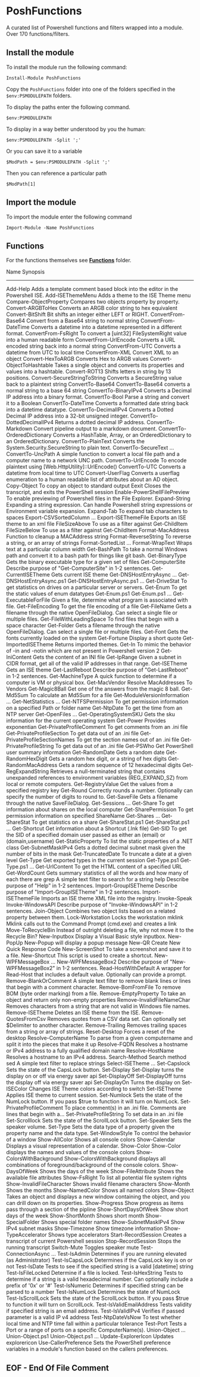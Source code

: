 # PoshFunctions

A curated list of Powershell functions and filters wrapped into a module. Over 170 functions/filters.

## Install the module

To install the module run the following command:

    Install-Module PoshFunctions

Copy the `PoshFunctions` folder into one of the folders specified in the `$env:PSMODULEPATH` folders.

To display the paths enter the following command.

    $env:PSMODULEPATH

To display in a way better understood by you the human:

    $env:PSMODULEPATH -Split ';'

Or you can save it to a variable

    $ModPath = $env:PSMODULEPATH -Split ';'

Then you can reference a particular path

    $ModPath[1]


## Import the module

To import the module enter the following command

    Import-Module -Name PoshFunctions

## Functions

For the functions themselves see [**Functions**](Functions) folder.


Name                           Synopsis
----                           --------
Add-Help                       Adds a template comment based block into the editor in the Powershell ISE.
Add-ISEThemeMenu               Adds a theme to the ISE Theme menu
Compare-ObjectProperty         Compares two objects property by property.
Convert-ARGBToHex              Converts an ARGB color string to hex equivalent
Convert-BitShift               Bit shifts an integer either LEFT or RIGHT.
ConvertFrom-Base64             Convert from a Base64 string to normal string
ConvertFrom-DateTime           Converts a datetime into a datetime represented in a different format.
ConvertFrom-FsRight            To convert a [uint32] FileSystemRight value into a human readable form
ConvertFrom-UrlEncode          Converts a URL encoded string back into a normal string
ConvertFrom-UTC                Converts a datetime from UTC to local time
ConvertFrom-XML                Convert XML to an object
Convert-HexToARGB              Converts Hex to ARGB values
Convert-ObjectToHashtable      Takes a single object and converts its properties and values into a hashtable.
Convert-ROT13                  Shifts letters in string by 13 positions.
Convert-SecureStringToString   Converts a SecureString value back to a plaintext string
ConvertTo-Base64               ConvertTo-Base64 converts a normal string to a base 64 string
ConvertTo-BinaryIPv4           Converts a Decimal IP address into a binary format.
ConvertTo-Bool                 Parse a string and convert it to a Boolean
ConvertTo-DateTime             Converts a formatted date string back into a datetime datatype.
ConvertTo-DecimalIPv4          Converts a Dotted Decimal IP address into a 32-bit unsigned integer.
ConvertTo-DottedDecimalIPv4    Returns a dotted decimal IP address.
ConvertTo-Markdown             Convert pipeline output to a markdown document.
ConvertTo-OrderedDictionary    Converts a HashTable, Array, or an OrderedDictionary to an OrderedDictionary.
ConvertTo-PlainText            Converts the System.Security.SecureString to plain text.
ConvertTo-SecureText           ...
ConvertTo-UncPath              A simple function to convert a local file path and a computer name to a network UNC path.
ConvertTo-UrlEncode            To encode plaintext using [Web.HttpUtility]::UrlEncode()
ConvertTo-UTC                  Converts a datetime from local time to UTC
Convert-UserFlag               Converts a userflag enumeration to a human readable list of attributes about an AD object.
Copy-Object                    To copy an object to standard output
Eexit                          Closes the transcript, and exits the PowerShell session
Enable-PowerShellFilePreview   To enable previewing of Powershell files in the File Explorer.
Expand-String                  Expanding a string expression. Can handle Powershell string expressions or Environment variable expansion.
Expand-Tab                     To expand tab characters to spaces
Export-CSVSortedColumn         ...
Export-ISEThemeFile            Exports an ISE theme to an xml file
FileSizeAbove                  To use as a filter against Get-ChildItem
FileSizeBelow                  To use as a filter against Get-ChildItem
Format-MacAddress              Function to cleanup a MACAddress string
Format-ReverseString           To reverse a string, or an array of strings
Format-SortedList              ...
Format-WrapText                Wraps text at a particular column width
Get-BashPath                   To take a normal Windows path and convert it to a bash path for things like git bash.
Get-BinaryType                 Gets the binary executable type for a given set of files
Get-ComputerSite               Describe purpose of "Get-ComputerSite" in 1-2 sentences.
Get-CurrentISETheme            Gets current ISE theme
Get-DNSHostEntryAsync          ...
Get-DNSHostEntryAsync.ps1      Get-DNSHostEntryAsync.ps1 ...
Get-DriveStat                  To get statistics on drives on a particular server or servers.
Get-Enum                       To get the static values of enum datatypes
Get-Enum.ps1                   Get-Enum.ps1 ...
Get-ExecutableForFile          Given a file, determine what program is associated with file.
Get-FileEncoding               To get the file encoding of a file
Get-FileName                   Gets a filename through the native OpenFileDialog. Can select a single file or multiple files.
Get-FileWithLeadingSpace       To find files that begin with a space character
Get-Folder                     Gets a filename through the native OpenFileDialog. Can select a single file or multiple files.
Get-Font                       Gets the fonts currently loaded on the system
Get-Fortune                    Display a short quote
Get-ImportedISETheme           Returns imported themes.
Get-In                         To mimic the behavior of -in and -notin which are not present in Powershell version 2
Get-IniContent                 Gets the content of an INI file
Get-IpRange                    Given a subnet in CIDR format, get all of the valid IP addresses in that range.
Get-ISETheme                   Gets an ISE theme
Get-LastReboot                 Describe purpose of "Get-LastReboot" in 1-2 sentences.
Get-MachineType                A quick function to determine if a computer is VM or physical box.
Get-MacVendor                  Resolve MacAddresses To Vendors
Get-Magic8Ball                 Get one of the answers from the magic 8 ball.
Get-Md5Sum                     To calculate an Md5Sum for a file
Get-ModuleVersionInformation   ...
Get-NetStatistics              ...
Get-NTFSPermission             To get permission information on a specified Path or folder name
Get-NtpDate                    To get the time from an NTP server
Get-OpenFiles                  ...
Get-OperatingSystemSKU         Gets the sku information for the current operating system
Get-Power                      Provides exponentian
Get-PrivateProfileComment      To get comments from an .ini file
Get-PrivateProfileSection      To get data out of an .ini file
Get-PrivateProfileSectionNames To get the section names out of an .ini file
Get-PrivateProfileString       To get data out of an .ini file
Get-PSWho                      Get PowerShell user summary information
Get-RandomDate                 Gets a random date
Get-RandomHexDigit             Gets a random hex digit, or a string of hex digits
Get-RandomMacAddress           Gets a random sequence of 12 hexadecimal digits
Get-RegExpandString            Retrieves a null-terminated string that contains unexpanded references to environment variables (REG_EXPAND_SZ) from local or remote computers.
Get-RegistryValue              Get the values from a specified registry key
Get-Round                      Correctly rounds a number. Optionally can specify the number of digits to round to.
Get-SaveFile                   Gets a filename through the native SaveFileDialog.
Get-Sessions                   ...
Get-Share                      To get information about shares on the local computer
Get-SharePermission            To get permission information on specified ShareName
Get-Shares                     ...
Get-ShareStat                  To get statistics on a share
Get-ShareStat.ps1              Get-ShareStat.ps1 ...
Get-Shortcut                   Get information about a Shortcut (.lnk file)
Get-SID                        To get the SID of a specified domain user passed as either an (email) or (domain,username)
Get-StaticProperty             To list the static properties of a .NET class
Get-SubnetMaskIPv4             Gets a dotted decimal subnet mask given the number of bits in the mask
Get-TruncatedDate              To truncate a date at a given level
Get-Type                       Get exported types in the current session
Get-Type.ps1                   Get-Type.ps1 ...
Get-UrlContent                 To get the HTML content of a specified URL
Get-WordCount                  Gets summary statistics of all the words and how many of each there are
grep                           A simple text filter to search for a string
help                           Describe purpose of "Help" in 1-2 sentences.
Import-GroupISETheme           Describe purpose of "Import-GroupISETheme" in 1-2 sentences.
Import-ISEThemeFile            Imports an ISE theme XML file into the registry.
Invoke-Speak
Invoke-WindowsAPI              Describe purpose of "Invoke-WindowsAPI" in 1-2 sentences.
Join-Object                    Combines two object lists based on a related property between them.
Lock-Workstation               Locks the workstation
mklink                         Mklink calls out to the Command Prompt (cmd.exe) and creates a link
Move-ToRecycleBin              Instead of outright deleting a file, why not move it to the Recycle Bin?
New-Inputbox                   Display a Visual Basic style inputbox.
New-PopUp                      New-Popup will display a popup message
New-QR                         Create New Quick Response Code
New-ScreenShot                 To take a screenshot and save it to a file.
New-Shortcut                   This script is used to create a  shortcut.
New-WPFMessageBox              ...
New-WPFMessageBox2             Describe purpose of "New-WPFMessageBox2" in 1-2 sentences.
Read-HostWithDefault           A wrapper for Read-Host that includes a default value. Optionally can provide a prompt.
Remove-BlankOrComment          A simple text filter to remove blank lines or lines that begin with a comment character.
Remove-BomFromFile             To remove BOM (byte order marking) from a file.
Remove-EmptyProperty           To take an object and return only non-empty properties
Remove-InvalidFileNameChar     Removes characters from a string that are not valid in Windows file names.
Remove-ISETheme                Deletes an ISE theme from the ISE.
Remove-QuotesFromCsv           Removes quotes from a CSV data set. Can optionally set $Delimiter to another character.
Remove-Trailing                Removes trailing spaces from a string or array of strings.
Reset-Desktop                  Forces a reset of the desktop
Resolve-ComputerName           To parse from a given computername and split it into the pieces that make it up
Resolve-FQDN                   Resolves a hostname or IPv4 address to a fully qualified domain name
Resolve-HostName               Resolves a hostname to an IPv4 address.
Search-Method                  Search method
sed                            A simple text filter to replace strings
Select-ISETheme                ...
Set-Capslock                   Sets the state of the CapsLock button.
Set-Display                    Set-Display turns the display on or off via energy saver api
Set-DisplayOff                 Set-DisplayOff turns the display off via energy saver api
Set-DisplayOn                  Turns the display on
Set-ISEColor                   Changes ISE Theme colors according to switch
Set-ISETheme                   Applies ISE theme to current session.
Set-Numlock                    Sets the state of the NumLock button. If you pass $true to function it will turn on NumLock.
Set-PrivateProfileComment      To place comment(s) in an .ini file. Comments are lines that begin with a...
Set-PrivateProfileString       To set data in an .ini file
Set-Scrolllock                 Sets the state of the ScrollLock button.
Set-Speaker                    Sets the speaker volume.
Set-Type                       Sets the data type of a property given the property name and the data type.
Set-WindowStyle                To control the behavior of a window
Show-AllColor                  Shows all console colors
Show-Calendar                  Displays a visual representation of a calendar.
Show-Color                     Show-Color displays the names and values of the console colors
Show-ColorsWithBackground      Show-ColorsWithBackground displays all combinations of foreground/background of the console colors.
Show-DaysOfWeek                Shows the days of the week
Show-FileAttribute             Shows the available file attributes
Show-FsRight                   To list all potential file system rights
Show-InvalidFileCharacter      Shows invalid filename characters
Show-Month                     Shows the months
Show-NamedColor                Shows all named colors
Show-Object                    Takes an object and displays a new window containing the object, and you can drill down on its properties.
Show-Progress                  Show progress as items pass through a section of the pipline
Show-ShortDaysOfWeek           Show short days of the week
Show-ShortMonth                Shows short month
Show-SpecialFolder             Shows special folder names
Show-SubnetMaskIPv4            Show IPv4 subnet masks
Show-Timezone                  Show timezone information
Show-TypeAccelerator           Shows type accelerators
Start-RecordSession            Creates a transcript of current Powershell session
Stop-RecordSession             Stops the running transcript
Switch-Mute                    Toggles speaker mute
Test-ConnectionAsync           ...
Test-IsAdmin                   Determines if you are running elevated (as Administrator)
Test-IsCapsLock                Determines if the CapsLock key is on or not
Test-IsDate                    Tests to see if the specified string is a valid [datetime] string
Test-IsFileLocked              Determine if a file is locked.
Test-IsHexString               Tests to determine if a string is a valid hexadecimal number. Can optionally include a prefix of '0x' or '#'
Test-IsNumeric                 Determines if specified string can be parsed to a number
Test-IsNumLock                 Determines the state of NumLock
Test-IsScrollLock              Sets the state of the ScrollLock button. If you pass $true to function it will turn on ScrollLock.
Test-IsValidEmailAddress       Tests validity if specified string is an email address.
Test-IsValidIPv4               Verifies if passed parameter is a valid IP v4 address
Test-NtpDateVsNow              To test whether local time and NTP time fall within a particular tolerance
Test-Port                      Tests a Port or a range of ports on a specific ComputerName(s).
Union-Object                   ...
Union-Object.ps1               Union-Object.ps1 ...
Update-ExplorerIcon            Updates explorericon
Use-CallerPreference           Sets the PowerShell preference variables in a module's function based on the callers preferences.




## EOF - End Of File Comment
